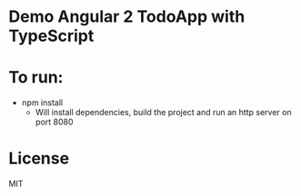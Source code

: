 # Demo Angular 2 TodoApp with TypeScript

# To run:
* npm install
  * Will install dependencies, build the project and run an http server on port 8080
  
# License

MIT